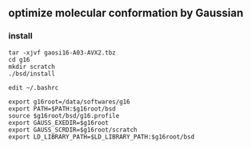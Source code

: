 
## optimize molecular conformation by Gaussian

### install
```
tar -xjvf gaosi16-A03-AVX2.tbz
cd g16
mkdir scratch
./bsd/install

edit ~/.bashrc

export g16root=/data/softwares/g16
export PATH=$PATH:$g16root/bsd
source $g16root/bsd/g16.profile
export GAUSS_EXEDIR=$g16root
export GAUSS_SCRDIR=$g16root/scratch
export LD_LIBRARY_PATH=$LD_LIBRARY_PATH:$g16root/bsd

```


